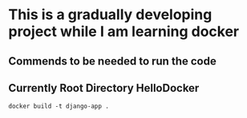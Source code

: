 # This is a gradually developing project while I am learning docker
## Commends to be needed to run the code
## Currently Root Directory **HelloDocker**
```
docker build -t django-app .
```

